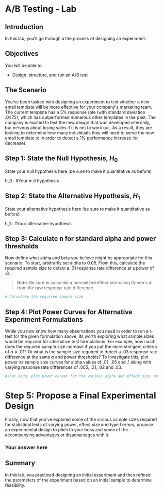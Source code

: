 
# A/B Testing - Lab

## Introduction

In this lab, you'll go through a the process of designing an experiment.

## Objectives
You will be able to:

* Design, structure, and run an A/B test


## The Scenario

You've been tasked with designing an experiment to test whether a new email template will be more effective for your company's marketing team. The current template has a 5% response rate (with standard deviation .0475), which has outperformed numerous other templates in the past. The company is excited to test the new design that was developed internally, but nervous about losing sales if it is not to work out. As a result, they are looking to determine how many individuals they will need to serve the new email template to in order to detect a 1% performance increase (or decrease).


## Step 1: State the Null Hypothesis, $H_0$

State your null hypothesis here (be sure to make it quantitative as before)

h_0 : #Your null hypothesis

## Step 2: State the Alternative Hypothesis, $H_1$

State your alternative hypothesis here (be sure to make it quantitative as before)

h_1 : #Your alternative hypothesis

## Step 3: Calculate n for standard alpha and power thresholds

Now define what alpha and beta you believe might be appropriate for this scenario.
To start, arbitrarily set alpha to 0.05. From this, calculate the required sample size to detect a .01 response rate difference at a power of .8.

> Note: Be sure to calculate a normalized effect size using Cohen's d from the raw response rate difference.


```python
# Calculate the required sample size
```

## Step 4: Plot Power Curves for Alternative Experiment Formulations

While you now know how many observations you need in order to run a t-test for the given formulation above, its worth exploring what sample sizes would be required for alternative test formulations. For example, how much does the required sample size increase if you put the more stringent criteria of $\alpha=.01$? Or what is the sample size required to detect a .03 response rate difference at the same $\alpha$ and power thresholds? To investigate this, plot power vs sample size curves for alpha values of .01, .05 and .1 along with varying response rate differences of .005, .01, .02 and .03.


```python
#Your code; plot power curves for the various alpha and effect size combinations
```

# Step 5: Propose a Final Experimental Design

Finally, now that you've explored some of the various sample sizes required for statistical tests of varying power, effect size and type I errors, propose an experimental design to pitch to your boss and some of the accompanying advantages or disadvantages with it.

### Your answer here

## Summary

In this lab, you practiced designing an initial experiment and then refined the parameters of the experiment based on an initial sample to determine feasibility.
